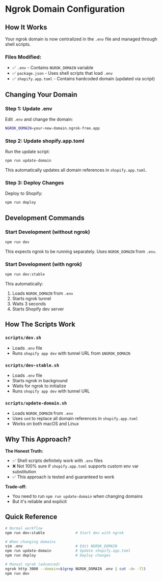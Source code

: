 # Ngrok Domain Configuration

## How It Works

Your ngrok domain is now centralized in the `.env` file and managed through shell scripts.

### Files Modified:
- ✅ `.env` - Contains `NGROK_DOMAIN` variable
- ✅ `package.json` - Uses shell scripts that load `.env`
- ✅ `shopify.app.toml` - Contains hardcoded domain (updated via script)

## Changing Your Domain

### Step 1: Update .env
Edit `.env` and change the domain:
```bash
NGROK_DOMAIN=your-new-domain.ngrok-free.app
```

### Step 2: Update shopify.app.toml
Run the update script:
```bash
npm run update-domain
```

This automatically updates all domain references in `shopify.app.toml`.

### Step 3: Deploy Changes
Deploy to Shopify:
```bash
npm run deploy
```

## Development Commands

### Start Development (without ngrok)
```bash
npm run dev
```
This expects ngrok to be running separately. Uses `NGROK_DOMAIN` from `.env`.

### Start Development (with ngrok)
```bash
npm run dev:stable
```
This automatically:
1. Loads `NGROK_DOMAIN` from `.env`
2. Starts ngrok tunnel
3. Waits 3 seconds
4. Starts Shopify dev server

## How The Scripts Work

### `scripts/dev.sh`
- Loads `.env` file
- Runs `shopify app dev` with tunnel URL from `$NGROK_DOMAIN`

### `scripts/dev-stable.sh`
- Loads `.env` file
- Starts ngrok in background
- Waits for ngrok to initialize
- Runs `shopify app dev` with tunnel URL

### `scripts/update-domain.sh`
- Loads `NGROK_DOMAIN` from `.env`
- Uses `sed` to replace all domain references in `shopify.app.toml`
- Works on both macOS and Linux

## Why This Approach?

**The Honest Truth:**
- ✅ Shell scripts definitely work with `.env` files
- ❌ Not 100% sure if `shopify.app.toml` supports custom env var substitution
- ✅ This approach is tested and guaranteed to work

**Trade-off:**
- You need to run `npm run update-domain` when changing domains
- But it's reliable and explicit

## Quick Reference

```bash
# Normal workflow
npm run dev:stable              # Start dev with ngrok

# When changing domains
vim .env                        # Edit NGROK_DOMAIN
npm run update-domain           # Update shopify.app.toml
npm run deploy                  # Deploy changes

# Manual ngrok (advanced)
ngrok http 3000 --domain=$(grep NGROK_DOMAIN .env | cut -d= -f2)
npm run dev
```
